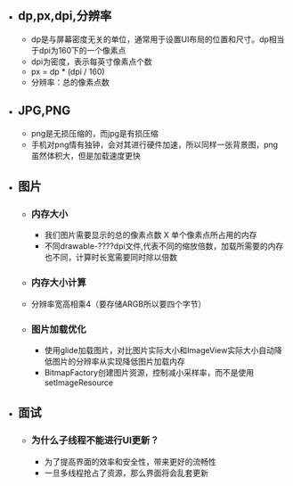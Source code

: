 - ## dp,px,dpi,分辨率
	- dp是与屏幕密度无关的单位，通常用于设置UI布局的位置和尺寸。dp相当于dpi为160下的一个像素点
	- dpi为密度，表示每英寸像素点个数
	- px = dp * (dpi / 160)
	- 分辨率：总的像素点数
- ## JPG,PNG
	- png是无损压缩的，而jpg是有损压缩
	- 手机对png情有独钟，会对其进行硬件加速，所以同样一张背景图，png虽然体积大，但是加载速度更快
- ## 图片
	- ### 内存大小
		- 我们图片需要显示的总的像素点数 X 单个像素点所占用的内存
		- 不同drawable-????dpi文件,代表不同的缩放倍数，加载所需要的内存也不同，计算时长宽需要同时除以倍数
	- ### 内存大小计算
	- 分辨率宽高相乘4（要存储ARGB所以要四个字节）
	- ### 图片加载优化
		- 使用glide加载图片，对比图片实际大小和ImageView实际大小自动降低图片的分辨率从实现降低图片加载内存
		- BitmapFactory创建图片资源，控制减小采样率，而不是使用setImageResource
- ## 面试
	- ### 为什么子线程不能进行UI更新？
		- 为了提高界面的效率和安全性，带来更好的流畅性
		- 一旦多线程抢占了资源，那么界面将会乱套更新